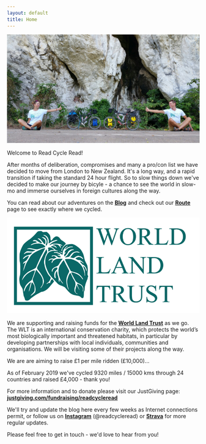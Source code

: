 ```yaml
---
layout: default
title: Home
---
```


![WLTFrontPage](assets/img/WLTFrontPage.jpg)

Welcome to Read Cycle Read! 

After months of deliberation, compromises and many a pro/con list we have decided to move from London to New Zealand. It's a long way, and a rapid transition if taking the standard 24 hour flight. So to slow things down we've decided to make our journey by bicyle - a chance to see the world in slow-mo and immerse ourselves in foreign cultures along the way.  

You can read about our adventures on the [**Blog**](http://readcycleread.bike/pages/blog/index.html) and check out our [**Route**](http://readcycleread.bike/pages/map.html) page to see exactly where we cycled.  

![WLT](assets/img/WLT.png)  

We are supporting and raising funds for the [**World Land Trust**](http://www.worldlandtrust.org/) as we go. The WLT is an international conservation charity, which protects the world’s most biologically important and threatened habitats, in particular by developing partnerships with local individuals, communities and organisations. We will be visiting some of their projects along the way. 

We are are aiming to raise £1 per mile ridden (£10,000)...  

As of February 2019 we've cycled 9320 miles / 15000 kms through 24 countries and raised £4,000 - thank you!  

For more information and to donate please visit our JustGiving page: 
[**justgiving.com/fundraising/readcycleread**](https://www.justgiving.com/fundraising/readcycleread)

We'll try and update the blog here every few weeks as Internet connections permit, or follow us on [**Instagram**](https://www.instagram.com/readcycleread/) (@readcycleread) or [**Strava**](https://www.strava.com/athletes/readcycleread) for more regular updates.

Please feel free to get in touch - we'd love to hear from you!
